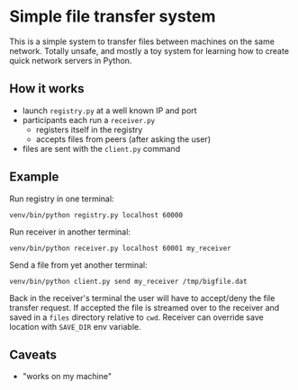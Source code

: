 # Simple file transfer system

This is a simple system to transfer files between machines on the same network.
Totally unsafe, and mostly a toy system for learning how to create quick
network servers in Python.

## How it works

* launch `registry.py` at a well known IP and port
* participants each run a `receiver.py`
  * registers itself in the registry
  * accepts files from peers (after asking the user)
* files are sent with the `client.py` command

## Example

Run registry in one terminal:

```
venv/bin/python registry.py localhost 60000
```

Run receiver in another terminal:

```
venv/bin/python receiver.py localhost 60001 my_receiver
```

Send a file from yet another terminal:

```
venv/bin/python client.py send my_receiver /tmp/bigfile.dat
```

Back in the receiver's terminal the user will have to accept/deny the file
transfer request. If accepted the file is streamed over to the receiver and
saved in a `files` directory relative to `cwd`. Receiver can override save
location with `SAVE_DIR` env variable.

## Caveats

* "works on my machine"
